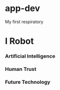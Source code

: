 # app-dev
My first respiratory

# I Robot
### Artificial Intelligence
### Human Trust
### Future Technology
